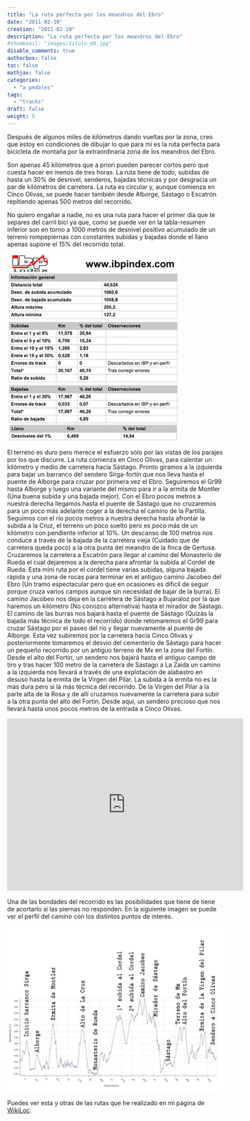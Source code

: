 ```yaml
---
title: "La ruta perfecta por los meandros del Ebro"
date: "2011-02-10"
creation: "2011-02-10"
description: "La ruta perfecta por los meandros del Ebro"
#thumbnail: "images/titulo_00.jpg"
disable_comments: true
authorbox: false
toc: false
mathjax: false
categories:
  - "a pedales"
tags:
  - "tracks"
draft: false
weight: 5
---
```

Después de algunos miles de kilómetros dando vueltas por la zona, creo que estoy en condiciones de dibujar lo que para mi es la ruta perfecta para bicicleta de montaña por la extraordinaria zona de los meandros del Ebro.

Son apenas 45 kilómetros que a priori pueden parecer cortos pero que cuesta hacer en menos de tres horas. La ruta tiene de todo, subidas de hasta un 30% de desnivel, senderos, bajadas técnicas y por desgracia un par de kilómetros de carretera. La ruta es circular y, aunque comienza en Cinco Olivas, se puede hacer también desde Alborge, Sástago o Escatrón repitiendo apenas 500 metros del recorrido.

No quiero engañar a nadie, no es una ruta para hacer el primer día que te separes del carril bici ya que, como se puede ver en la tabla-resumen inferior son en torno a 1000 metros de desnivel positivo acumulado de un terreno rompepiernas con constantes subidas y bajadas donde el llano apenas supone el 15% del recorrido total.

![image][01]

El terreno es duro pero merece el esfuerzo sólo por las vistas de los parajes por los que discurre. La ruta comienza en Cinco Olivas, para calentar un kilómetro y medio de carretera hacia Sástago. Pronto giramos a la izquierda para bajar un barranco del sendero Sirga-fortín que nos lleva hasta el puente de Alborge para cruzar por primera vez el Ebro. Seguiremos el Gr99 hasta Alborge y luego una variante del mismo para ir a la ermita de Montler (Una buena subida y una bajada mejor). Con el Ebro pocos metros a nuestra derecha llegamos hasta el puente de Sástago que no cruzaremos para un poco más adelante coger a la derecha el camino de la Partilla. Seguimos con el río pocos metros a nuestra derecha hasta afrontar la subida a la Cruz, el terreno un poco suelto pero es poco más de un kilómetro con pendiente inferior al 10%. Un descanso de 100 metros nos conduce a través de la bajada de la carretera vieja (Cuidado que de carretera queda poco) a la otra punta del meandro de la finca de Gertusa. Cruzaremos la carretera a Escatrón para llegar al camino del Monasterio de Rueda el cual dejaremos a la derecha para afrontar la subida al Cordel de Rueda. Esta mini ruta por el cordel tiene varias subidas, alguna bajada rápida y una zona de rocas para terminar en el antiguo camino Jacobeo del Ebro (Un tramo espectacular pero que en ocasiones es díficil de seguir porque cruza varios campos aunque sin necesidad de bajar de la burra). El camino Jacobeo nos deja en la carretera de Sástago a Bujaraloz por la que haremos un kilómetro (No conozco alternativa) hasta el mirador de Sástago. El camino de las burras nos bajará hasta el puente de Sástago (Quizás la bajada más técnica de todo el recorrido) donde retomaremos el Gr99 para cruzar Sástago por el paseo del río y llegar nuevamente al puente de Alborge. Esta vez subiremos por la carretera hacia Cinco Olivas y posteriormente tomaremos el desvio del cementerio de Sástago para hacer un pequeño recorrido por un antiguo terreno de Mx en la zona del Fortín. Desde el alto del Fortín, un sendero nos bajará hasta el antiguo campo de tiro y tras hacer 100 metro de la carretera de Sástago a La Zaida un camino a la izquierda nos llevará a través de una explotación de alabastro en desuso hasta la ermita de la Virgen del Pilar. La subida a la ermita no es la más dura pero si la más técnica del recorrido. De la Virgen del Pilar a la parte alta de la Rosa y de allí cruzamos nuevamente la carretera para subir a la otra punta del alto del Fortin. Desde aquí, un sendero precioso que nos llevará hasta unos pocos metros de la entrada a Cinco Olivas.

<iframe frameBorder="0" src="http://es.wikiloc.com/wikiloc/spatialArtifacts.do?event=view&id=1463939&measures=off&title=off&near=off&images=off&maptype=S" width="550px" height="400px"></iframe>

Una de las bondades del recorrido es las posibilidades que tiene de tiene de acortarlo si las piernas no responden. En la siguiente imagen se puede ver el perfil del camino con los distintos puntos de interés.

![image][02]

Puedes ver esta y otras de las rutas que he realizado en mi página de [WikiLoc][11].

[01]: /images/20110211_ibp_ruta_perfecta.jpg
[02]: /images/20110211_altura_ruta_perfecta.jpg

[11]: http://www.wikiloc.com/wikiloc/user.do?name=sherlockes